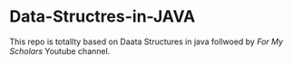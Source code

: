 # Data-Structres-in-JAVA

This repo is totallty based on Daata Structures in java follwoed by *For My Scholars* Youtube channel.
